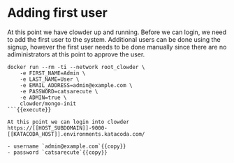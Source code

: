 # Adding first user

At this point we have clowder up and running. Before we can login, we need to add the first user to the system. Additional users can be done using the signup, however the first user needs to be done manually since there are no adiministrators at this point to approve the user.

```
docker run --rm -ti --network root_clowder \
	-e FIRST_NAME=Admin \
	-e LAST_NAME=User \
    -e EMAIL_ADDRESS=admin@example.com \
    -e PASSWORD=catsarecute \
    -e ADMIN=true \
	clowder/mongo-init
```{{execute}}

At this point we can login into clowder https://[[HOST_SUBDOMAIN]]-9000-[[KATACODA_HOST]].environments.katacoda.com/

- username `admin@example.com`{{copy}}
- password `catsarecute`{{copy}}
